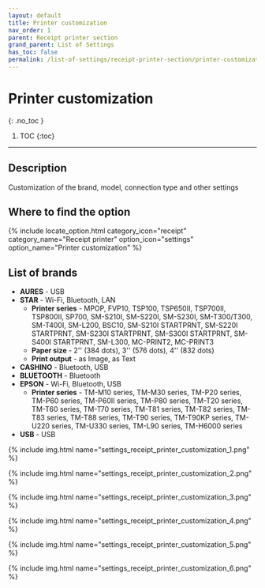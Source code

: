```yaml
---
layout: default
title: Printer customization
nav_order: 1
parent: Receipt printer section
grand_parent: List of Settings
has_toc: false
permalink: /list-of-settings/receipt-printer-section/printer-customization
---
```


# Printer customization
{: .no_toc }

1. TOC
{:toc}

---

## Description
Customization of the brand, model, connection type and other settings

## Where to find the option
{% include locate_option.html category_icon="receipt" category_name="Receipt printer" option_icon="settings" option_name="Printer customization" %}

## List of brands
- **AURES** - USB
- **STAR** - Wi-Fi, Bluetooth, LAN
	- **Printer series** - MPOP, FVP10, TSP100, TSP650II, TSP700II, TSP800II, SP700, SM-S210I, SM-S220I, SM-S230I, SM-T300/T300, SM-T400I, SM-L200, BSC10, SM-S210I STARTPRNT, SM-S220I STARTPRNT, SM-S230I STARTPRNT, SM-S300I STARTPRNT, SM-S400I STARTPRNT, SM-L300, MC-PRINT2, MC-PRINT3
	- **Paper size** - 2'' (384 dots), 3'' (576 dots), 4'' (832 dots)
	- **Print output** - as Image, as Text
- **CASHINO** - Bluetooth, USB
- **BLUETOOTH** - Bluetooth
- **EPSON** - Wi-Fi, Bluetooth, USB
	- **Printer series** - TM-M10 series, TM-M30 series, TM-P20 series, TM-P60 series, TM-P60II series, TM-P80 series, TM-T20 series, TM-T60 series, TM-T70 series, TM-T81 series, TM-T82 series, TM-T83 series, TM-T88 series, TM-T90 series, TM-T90KP series, TM-U220 series, TM-U330 series, TM-L90 series, TM-H6000 series
- **USB** - USB

{% include img.html name="settings_receipt_printer_customization_1.png" %}

{% include img.html name="settings_receipt_printer_customization_2.png" %}

{% include img.html name="settings_receipt_printer_customization_3.png" %}

{% include img.html name="settings_receipt_printer_customization_4.png" %}

{% include img.html name="settings_receipt_printer_customization_5.png" %}

{% include img.html name="settings_receipt_printer_customization_6.png" %}
